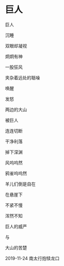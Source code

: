# 巨人

巨人

沉睡

双眼却凝视

炯炯有神

一股狂风

夹杂着远处的聒噪

唤醒

发怒

两边的大山

被巨人

连连切断

干净利落

掉下深渊

风呜呜然

鸦雀呜呜然

羊儿们倒是自在

在悬崖下

不紧不慢

浑然不知

巨人的威严

与

大山的苦楚

2019-11-24 南太行抱犊龙口
